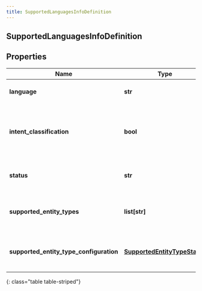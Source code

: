 ```yaml
---
title: SupportedLanguagesInfoDefinition
---
```

## SupportedLanguagesInfoDefinition

## Properties

|Name | Type | Description | Notes|
|------------ | ------------- | ------------- | -------------|
| **language** | **str** | The given supported Language | [optional] |
| **intent_classification** | **bool** | The boolean status of if intent classification is supported in this language | [optional] |
| **status** | **str** | The language release status | [optional] |
| **supported_entity_types** | **list[str]** | The supported entity types for this language | [optional] |
| **supported_entity_type_configuration** | [**SupportedEntityTypeStatus**](SupportedEntityTypeStatus.html) | The configuration for the supported entity types | [optional] |
{: class="table table-striped"}



